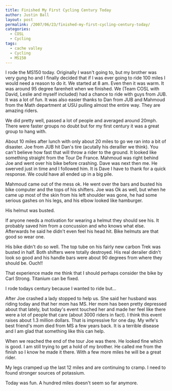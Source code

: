 ```yaml
---
title: Finished My First Cycling Century Today
author: Justin Ball
layout: post
permalink: /2007/06/23/finished-my-first-cycling-century-today/
categories:
  - COSL
  - Cycling
tags:
  - cache valley
  - Cycling
  - MS150
---
```


I rode the MS150 today. Originally I wasn't going to, but my brother was very gung ho and I finally decided that if I was ever going to ride 100 miles I would need a reason to do it.
We started at 8 am. Even then it was warm. It was around 95 degree farenheit when we finished. We (Team COSL with David, Leslie and myself included) had a chance to ride with guys from JUB. It was a lot of fun. It was also easier thanks to Dan from JUB and Mahmoud from the Math department at USU pulling almost the entire way. They are amazing riders.

We did pretty well, passed a lot of people and averaged around 20mph. There were faster groups no doubt but for my first century it was a great group to hang with.

About 10 miles after lunch with only about 20 miles to go we ran into a bit of disaster. Joe from JUB hit Dan's tire (acutally his derailler we think). You can't believe how fast that will throw a rider to the ground. It looked like something straight from the Tour De France. Mahmoud was right behind Joe and went over his bike before crashing. Dave was next then me. He swerved just in time and I followed him. It is Dave I have to thank for a quick response. We could have all ended up in a big pile.

Mahmoud came out of the mess ok. He went over the bars and busted his bike computer and the tops of his shifters. Joe was Ok as well, but when he came up most of the skin from his left shoulder was gone, he had some serious gashes on his legs, and his elbow looked like hamburger.

His helmut was busted.

If anyone needs a motivation for wearing a helmut they should see his. It probably saved him from a concussion and who knows what else. Afterwards he said he didn't even feel his head hit. Bike helmuts are that good so wear one.

His bike didn't do so well. The top tube on his fairly new carbon Trek was busted in half. Both shifters were totally destroyed. His real derailer didn't look so good and his handle bars were about 90 degrees from where they should be. Ouch!!

That experience made me think that I should perhaps consider the bike by Carl Strong. Titanium can be fixed.

I rode todays century because I wanted to ride but...

After Joe crashed a lady stopped to help us. She said her husband was riding today and that her mom has MS. Her mom has been pretty depressed about that lately, but today's event touched her and made her feel like there were a lot of people that care (about 3000 riders in fact). I think this event raises about 1.3 million dollars. That is impressive for one day. My wife's best friend's mom died from MS a few years back. It is a terrible disease and I am glad that something like this can help.

When we reached the end of the tour Joe was there. He looked fine which is good. I am still trying to get a hold of my brother. He called me from the finish so I know he made it there. With a few more miles he will be a great rider.

My legs cramped up the last 12 miles and are continuing to cramp. I need to found stronger sources of potassium.

Today was fun. A hundred miles doesn't seem so far anymore.